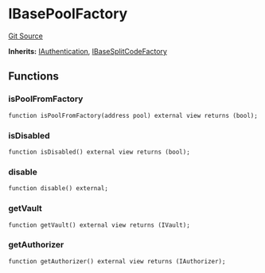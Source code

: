 # IBasePoolFactory
[Git Source](https://github.com/Increment-Finance/peripheral-contracts/blob/fc86e744c6664e8852ac82787aa2f73b160e6a5d/contracts/interfaces/balancer/IWeightedPoolFactory.sol)

**Inherits:**
[IAuthentication](/contracts/interfaces/balancer/IVault.sol/interface.IAuthentication.md), [IBaseSplitCodeFactory](/contracts/interfaces/balancer/IWeightedPoolFactory.sol/interface.IBaseSplitCodeFactory.md)


## Functions
### isPoolFromFactory


```solidity
function isPoolFromFactory(address pool) external view returns (bool);
```

### isDisabled


```solidity
function isDisabled() external view returns (bool);
```

### disable


```solidity
function disable() external;
```

### getVault


```solidity
function getVault() external view returns (IVault);
```

### getAuthorizer


```solidity
function getAuthorizer() external view returns (IAuthorizer);
```

